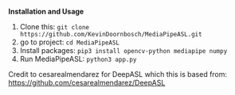 

**Installation and Usage**

1. Clone this: ```git clone https://github.com/KevinDoornbosch/MediaPipeASL.git```
2. go to project: ```cd MediaPipeASL```
3. Install packages: ```pip3 install opencv-python mediapipe numpy```
4. Run MediaPipeASL: ```python3 app.py```


Credit to cesarealmendarez for DeepASL which this is based from:
https://github.com/cesarealmendarez/DeepASL
